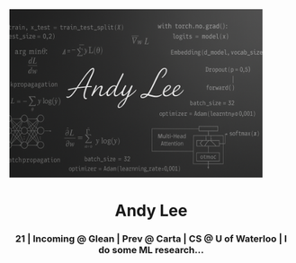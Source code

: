 <img src="andy_lee_banner.png" alt="banner" height="300"/>

<h1 align="center">Andy Lee</h1>

<h3 align="center">21 | Incoming @ Glean | Prev @ Carta | CS @ U of Waterloo | I do some ML research...</h3>
